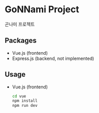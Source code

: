 # GoNNami Project
곤나미 프로젝트

## Packages
* Vue.js (frontend)
* Express.js (backend, not implemented)

## Usage
* Vue.js (frontend)

  ```bash
  cd vue
  npm install
  npm run dev
  ```
